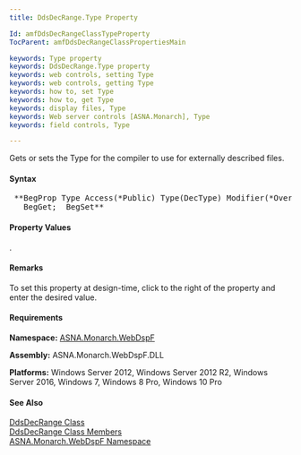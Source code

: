 ```yaml
---
title: DdsDecRange.Type Property

Id: amfDdsDecRangeClassTypeProperty
TocParent: amfDdsDecRangeClassPropertiesMain

keywords: Type property
keywords: DdsDecRange.Type property
keywords: web controls, setting Type
keywords: web controls, getting Type
keywords: how to, set Type
keywords: how to, get Type
keywords: display files, Type
keywords: Web server controls [ASNA.Monarch], Type
keywords: field controls, Type

---
```


Gets or sets the Type for the compiler to use for externally described files.

#### Syntax
<pre class="prettyprint"> **BegProp Type Access(*Public) Type(DecType) Modifier(*Overrides)
   BegGet;  BegSet** </pre>

#### Property Values
.

#### Remarks
To set this property at design-time, click to the right of the property and enter the desired value.

#### Requirements
**Namespace:** [ASNA.Monarch.WebDspF](amfWebDspFNamespace.html)

**Assembly:** ASNA.Monarch.WebDspF.DLL

**Platforms:** Windows Server 2012, Windows Server 2012 R2, Windows Server 2016, Windows 7, Windows 8 Pro, Windows 10 Pro

#### See Also
[DdsDecRange Class](amfDdsDecRangeClass.html) <br /> [ DdsDecRange Class Members](amfDdsDecRangeClassMembers.html) <br /> [ ASNA.Monarch.WebDspF Namespace](amfWebDspFNamespace.html) 
<!-- last one -->

